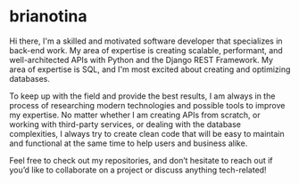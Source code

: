 # brianotina

Hi there, I'm a skilled and motivated software developer that specializes in back-end work. My area of expertise is creating scalable, performant, and well-architected APIs with Python and the Django REST Framework. My area of expertise is SQL, and I'm most excited about creating and optimizing databases.

To keep up with the field and provide the best results, I am always in the process of researching modern technologies and possible tools to improve my expertise. No matter whether I am creating APIs from scratch, or working with third-party services, or dealing with the database complexities, I always try to create clean code that will be easy to maintain and functional at the same time to help users and business alike.

Feel free to check out my repositories, and don’t hesitate to reach out if you’d like to collaborate on a project or discuss anything tech-related!
